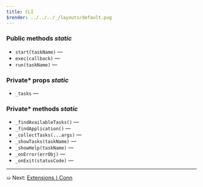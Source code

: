 ```yaml
---
title: CLI
$render: ../../../_/layouts/default.pug
---
```


### Public methods <var>static</var>

- `start(taskName)` &mdash;
- `exec(callback)` &mdash;
- `run(taskName)` &mdash;

### Private* props <var>static</var>

- `_tasks` &mdash;

### Private* methods <var>static</var>

- `_findAvailableTasks()` &mdash;
- `_findApplication()` &mdash;
- `_collectTasks(...args)` &mdash;
- `_showTasks(taskName)` &mdash;
- `_showHelp(taskName)` &mdash;
- `_onError(errObj)` &mdash;
- `_onExit(statusCode)` &mdash;

---

➯ Next: [Extensions &rangle; Conn](./docs/extensions/conn)
